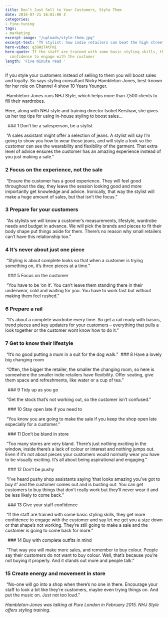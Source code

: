 ```yaml
---
title: Don’t Just Sell to Your Customers, Style Them
date: 2016-07-21 16:01:00 Z
categories:
- fine-tuning
tags:
- marketing
excerpt-image: "/uploads/style-them.jpg"
excerpt-text: 'TV stylist: how indie retailers can beat the high street'
hero-video: q3GWzTAtFmI
hero-quote: If the staff are trained with some basic styling skills, they get more
  confidence to engage with the customer
length: 'Five minute read '
---
```


If you style your customers instead of selling to them you will boost sales and loyalty. So says styling consultant Nicky Hambleton-Jones, best-known for her role on Channel 4 show 10 Years Younger.

 Hambleton-Jones runs NHJ Style, which helps more than 7,500 clients to fill their wardrobes.

Here, along with NHJ style and training director Isobel Kershaw, she gives us her top tips for using in-house styling to boost sales…

  ### 1 Don’t be a salesperson, be a stylist

 “A sales assistant might offer a selection of jeans. A stylist will say I’m going to show you how to wear those jeans, and will style a look so the customer can see the wearability and flexibility of the garment. That extra level of advice ensures the customer has an amazing experience instead of you just making a sale.”

### 2 Focus on the experience, not the sale

 “Ensure the customer has a good experience. They will feel good throughout the day, they leave the session looking good and more importantly get knowledge and advice. Ironically, that way the stylist will make a huge amount of sales, but that isn’t the focus.”  

### 3 Prepare for your customers

 “As stylists we will know a customer’s measurements, lifestyle, wardrobe needs and budget in advance. We will pick the brands and pieces to fit their body shape put things aside for them.  There’s no reason why small retailers can’t have this relationship too.”

### 4 It’s never about just one piece

 “Styling is about complete looks so that when a customer is trying something on, it’s three pieces at a time.”

  ### 5 Focus on the customer

 “You have to be ‘on it’. You can’t leave them standing there in their underwear, cold and waiting for you. You have to work fast but without making them feel rushed.”

### 6 Prepare a rail

  “It’s about a complete wardrobe every time. So get a rail ready with basics, trend pieces and key updaters for your customers – everything that pulls a look together or the customer wont know how to do it.”  

### 7 Get to know their lifestyle

 “It’s no good putting a mum in a suit for the dog walk.”  ### 8 Have a lovely big changing room

 “Often, the bigger the retailer, the smaller the changing room, so here is somewhere the smaller indie retailers have flexibility. Offer seating, give them space and refreshments, like water or a cup of tea.”

  ### 9 Tidy up as you go

 “Get the stock that’s not working out, so the customer isn’t confused.”

  ### 10 Stay open late if you need to

 “You know you are going to make the sale if you keep the shop open late especially for a customer.”

  ### 11 Don’t be bland in store

 “Too many stores are very bland. There’s just nothing exciting in the window, inside there’s a lack of colour or interest and nothing jumps out. Even if it’s not about pieces your customers would normally wear you have to be visually exciting. It’s all about being aspirational and engaging.”

  ### 12 Don’t be pushy

 “I’ve heard pushy shop assistants saying ‘that looks amazing you’ve got to buy it’ and the customer comes out and is busting out. You can get customers to buy things that don’t really work but they’ll never wear it and be less likely to come back.”

  ### 13 Give your staff confidence

 “If the staff are trained with some basic styling skills, they get more confidence to engage with the customer and say let me get you a size down or that shape’s not working. They’re still going to make a sale and the customer is going to come back for more.”

  ### 14 Buy with complete outfits in mind

 “That way you will make more sales, and remember to buy colour. People say their customers do not want to buy colour. Well, that’s because you’re not buying it properly. And it stands out more and people talk.”

### 15 Create energy and movement in store 

 “No-one will go into a shop when there’s no one in there. Encourage your staff to look a bit like they’re customers, maybe even trying things on. And put the music on. Just not too loud.” 

*Hambleton-Jones was talking at Pure London in February 2015.  NHJ Style offers styling training.*  